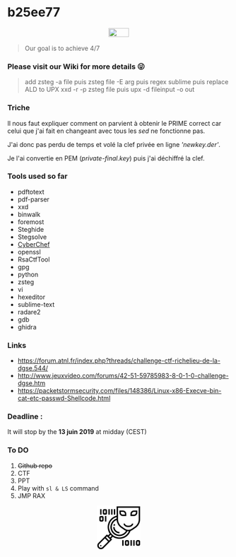 # b25ee77


<p align="center">
  <img width="30%" height="30%" src="/icon/solved1914.bmp">
</p>

> Our goal is to achieve 4/7

###  Please visit our Wiki for more details 😜

> add zsteg -a file puis zsteg file -E arg puis regex sublime puis replace ALD to UPX
>xxd -r -p zsteg file puis upx -d fileinput -o out


### Triche


Il nous faut expliquer comment on parvient à obtenir le PRIME correct car celui que j'ai fait en changeant avec tous les *sed* ne fonctionne pas. 

J'ai donc pas perdu de temps et volé la clef privée en ligne *'newkey.der'*. 

Je l'ai convertie en PEM (*private-final.key*) puis j'ai déchiffré la clef.


### Tools used so far

 * pdftotext
 * pdf-parser
 * xxd 
 * binwalk
 * foremost
 * Steghide
 * Stegsolve
 * [CyberChef](https://gchq.github.io/CyberChef/)
 * openssl 
 * RsaCtfTool
 * gpg
 * python
 * zsteg
 * vi 
 * hexeditor
 * sublime-text 
 * radare2
 * gdb
 * ghidra


### Links 

- https://forum.atnl.fr/index.php?threads/challenge-ctf-richelieu-de-la-dgse.544/
- http://www.jeuxvideo.com/forums/42-51-59785983-8-0-1-0-challenge-dgse.htm
- https://packetstormsecurity.com/files/148386/Linux-x86-Execve-bin-cat-etc-passwd-Shellcode.html

### Deadline : 

It will stop by the **13 juin 2019** at midday (CEST)

### To DO 

1. ~~Github repo~~
2. CTF
3. PPT
4. Play with ```sl & LS``` command
5. JMP RAX

<p align="center">
  <img width="100" height="100" src="/icon/a.png">
</p>

